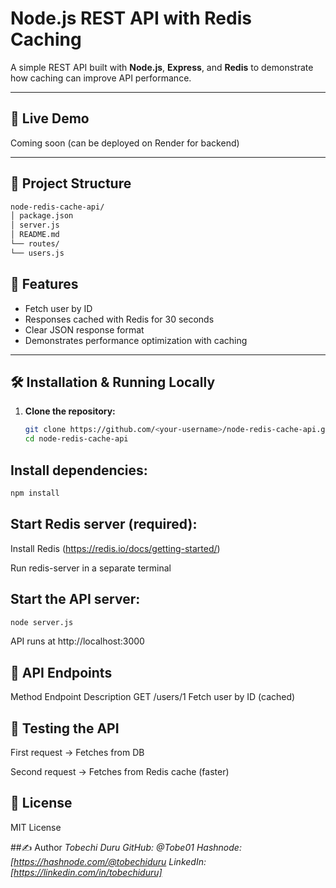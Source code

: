 # Node.js REST API with Redis Caching

A simple REST API built with **Node.js**, **Express**, and **Redis** to demonstrate how caching can improve API performance.

---

## 🚀 Live Demo
Coming soon (can be deployed on Render for backend)

---

## 📂 Project Structure
```bash
node-redis-cache-api/
│ package.json
│ server.js
│ README.md
└── routes/
└── users.js
```
## 📌 Features
- Fetch user by ID
- Responses cached with Redis for 30 seconds
- Clear JSON response format
- Demonstrates performance optimization with caching

---

## 🛠 Installation & Running Locally

1. **Clone the repository:**
   ```bash
   git clone https://github.com/<your-username>/node-redis-cache-api.git
   cd node-redis-cache-api
   ```
## Install dependencies:
```bash
npm install
```

## Start Redis server (required):

Install Redis (https://redis.io/docs/getting-started/)

Run redis-server in a separate terminal

## Start the API server:
```bash
node server.js
```
API runs at http://localhost:3000

## 📡 API Endpoints
Method	        Endpoint	            Description
GET	            /users/1	            Fetch user by ID (cached)

## 🧪 Testing the API
First request → Fetches from DB

Second request → Fetches from Redis cache (faster)

## 📄 License
MIT License

##✍ Author
_Tobechi Duru_
*GitHub: @Tobe01*
*Hashnode: [https://hashnode.com/@tobechiduru*
*LinkedIn: [https://linkedin.com/in/tobechiduru]*

